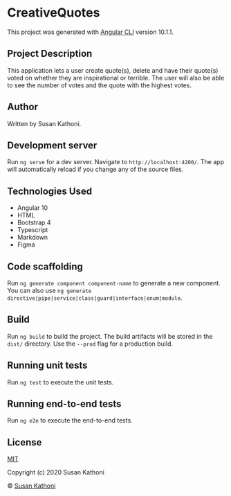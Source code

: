 # CreativeQuotes

This project was generated with [Angular CLI](https://github.com/angular/angular-cli) version 10.1.1.

## Project Description

This application lets a user create quote(s), delete and have their quote(s) voted on whether they are inspirational or terrible. The user will also be able to see the number of votes and the quote with the highest votes.

## Author

Written by Susan Kathoni.

## Development server

Run `ng serve` for a dev server. Navigate to `http://localhost:4200/`. The app will automatically reload if you change any of the source files.

## Technologies Used

- Angular 10
- HTML
- Bootstrap 4
- Typescript
- Markdown
- Figma

## Code scaffolding

Run `ng generate component component-name` to generate a new component. You can also use `ng generate directive|pipe|service|class|guard|interface|enum|module`.

## Build

Run `ng build` to build the project. The build artifacts will be stored in the `dist/` directory. Use the `--prod` flag for a production build.

## Running unit tests

Run `ng test` to execute the unit tests.

## Running end-to-end tests

Run `ng e2e` to execute the end-to-end tests.

## License

[MIT](https://github.com/Susan-Kathoni/Creative-Quotes/blob/master/LICENSE.md)

Copyright (c) 2020 Susan Kathoni



 © [Susan Kathoni](https://github.com/Susan-Kathoni)
